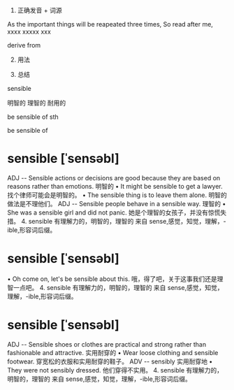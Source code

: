 
1. 正确发音 + 词源

As the important things will be reapeated three times, So read after me, xxxx xxxxx xxx

derive from

2. 用法

3. 总结



sensible

明智的
理智的
耐用的

be sensible of sth

be sensible of 

# sensible <note> [ˈsensəbl]
ADJ -- Sensible actions or decisions are good because they are based on reasons rather than emotions. 明智的
•  It might be sensible to get a lawyer.
找个律师可能会是明智的。
•  The sensible thing is to leave them alone.
明智的做法是不理他们。
ADJ -- Sensible people behave in a sensible way. 理智的
•  She was a sensible girl and did not panic.
她是个理智的女孩子，并没有惊慌失措。
4.
sensible 有理解力的，明智的，理智的
来自 sense,感觉，知觉，理解，-ible,形容词后缀。


# sensible <note> [ˈsensəbl]
•  Oh come on, let's be sensible about this.
哦，得了吧，关于这事我们还是理智一点吧。
4.
sensible 有理解力的，明智的，理智的
来自 sense,感觉，知觉，理解，-ible,形容词后缀。


# sensible <note> [ˈsensəbl]
ADJ -- Sensible shoes or clothes are practical and strong rather than fashionable and attractive. 实用耐穿的
•  Wear loose clothing and sensible footwear.
穿宽松的衣服和实用耐穿的鞋子。
ADV -- sensibly 实用耐穿地
•  They were not sensibly dressed.
他们穿得不实用。
4.
sensible 有理解力的，明智的，理智的
来自 sense,感觉，知觉，理解，-ible,形容词后缀。
